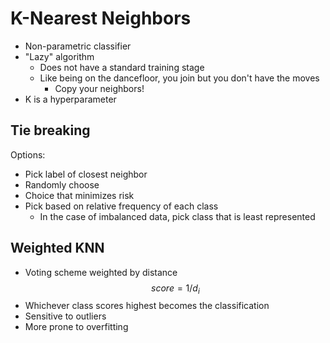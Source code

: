 # K-Nearest Neighbors
- Non-parametric classifier
- "Lazy" algorithm
	- Does not have a standard training stage
	- Like being on the dancefloor, you join but you don't have the moves
		- Copy your neighbors!
- K is a hyperparameter

## Tie breaking
Options:
- Pick label of closest neighbor
- Randomly choose
- Choice that minimizes risk
- Pick based on relative frequency of each class
	- In the case of imbalanced data, pick class that is least represented

## Weighted KNN
- Voting scheme weighted by distance
$$score=1/d_i$$
- Whichever class scores highest becomes the classification
- Sensitive to outliers
- More prone to overfitting
